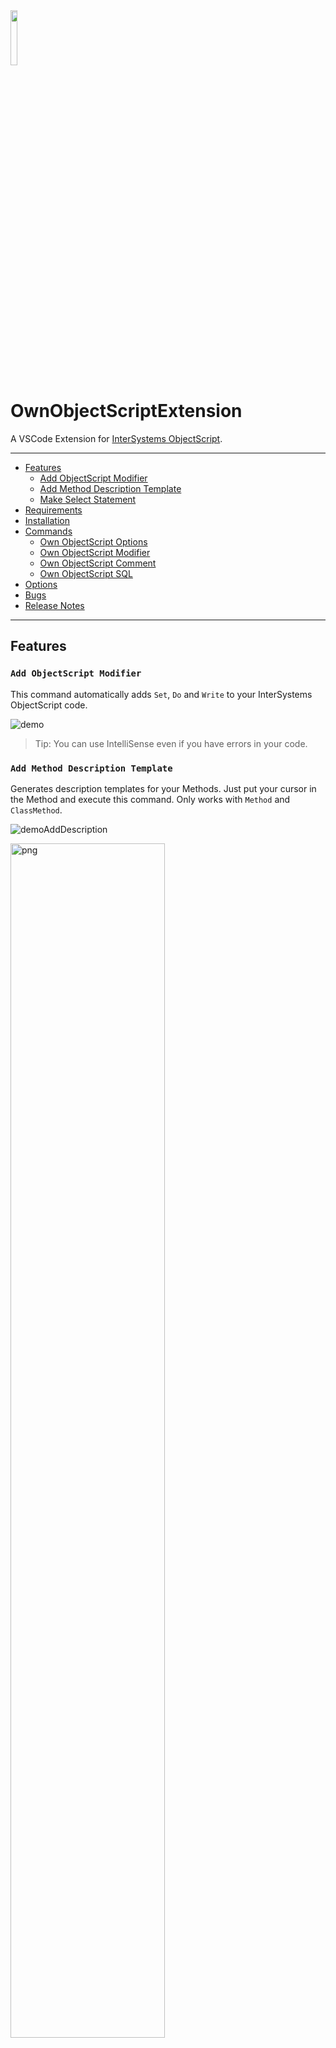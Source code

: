 <img src="https://github.com/phil1436/ownobjectscriptextension/raw/master/resources/logo.png" width="15%"/> 

# OwnObjectScriptExtension

A VSCode Extension for [InterSystems ObjectScript](https://docs.intersystems.com/irislatest/csp/docbook/DocBook.UI.Page.cls?KEY=GCOS_INTRO).

---

* [Features](https://github.com/phil1436/ownobjectscriptextension#features)
  * [Add ObjectScript Modifier](https://github.com/phil1436/ownobjectscriptextension#add-objectscript-modifier)
  * [Add Method Description Template](https://github.com/phil1436/ownobjectscriptextension#add-method-description-template)
  * [Make Select Statement](https://github.com/phil1436/ownobjectscriptextension#make-select-statement)
* [Requirements](https://github.com/phil1436/ownobjectscriptextension#requirements)
* [Installation](https://github.com/phil1436/ownobjectscriptextension#installation)
* [Commands](https://github.com/phil1436/ownobjectscriptextension#commands)
  * [Own ObjectScript Options](https://github.com/phil1436/ownobjectscriptextension#own-objectscript-options)
  * [Own ObjectScript Modifier](https://github.com/phil1436/ownobjectscriptextension#own-objectscript-modifier)
  * [Own ObjectScript Comment](https://github.com/phil1436/ownobjectscriptextension#own-objectscript-comment)
  * [Own ObjectScript SQL](https://github.com/phil1436/ownobjectscriptextension#own-objectscript-sql)
* [Options](https://github.com/phil1436/ownobjectscriptextension#options)
* [Bugs](https://github.com/phil1436/ownobjectscriptextension#bugs)
* [Release Notes](https://github.com/phil1436/ownobjectscriptextension#release-notes)

---

## Features

### `Add ObjectScript Modifier`

This command automatically adds `Set`, `Do` and `Write` to your InterSystems ObjectScript code.

![demo](https://github.com/phil1436/ownobjectscriptextension/raw/master/resources/demo.gif)

> Tip: You can use IntelliSense even if you have errors in your code.

### `Add Method Description Template`

Generates description templates for your Methods. Just put your cursor in the Method and execute this command. Only works with `Method` and `ClassMethod`.

![demoAddDescription](https://github.com/phil1436/ownobjectscriptextension/raw/master/resources/demoAddDescription.gif)


<img alt="png" src="https://github.com/phil1436/ownobjectscriptextension/raw/master/resources/demoAddDescriptionClassReference.png" width="70%"/>

> Tip: You can change the template in the options.json file.

### `Make Select Statement`

Generates a *SELECT \** statement based on the current opened file.

![demoAddDescription](https://github.com/phil1436/ownobjectscriptextension/raw/master/resources/DemoMakeSelectStatement.gif)

> Tip: Install the [SQLTools](https://github.com/mtxr/vscode-sqltools) extension to execute the statement directly in VSCode.

---

## Requirements

The [InterSystems ObjectScript Extension](https://intersystems-community.github.io/vscode-objectscript/) should be installed and an active Texteditor with an Intersystems ObjectScript file should be open.

---

## Installation

Open a VSCode window and then clone this repository under `~/.vscode/extensions`.

````shell
git clone https://github.com/phil1436/ownobjectscriptextension C:\Users\<your-user>\.vscode\extensions\ownobjectscriptextension
````

Reload window after installation!

---

## Commands

### Own ObjectScript Options

* `Open Options File`: Opens the `options.json` file.
* `Toggle Save File after Command`: Toggle if the file gets saved after a Command (is off by default).
* `Toggle Show Lines-Modified-Messages`: Toggle if a message box will be displayed after a Command (is on by default).
* `Toggle Open SQL File`: Toggle if a sql file will be genarted after a [`Own ObjectScript SQL`](https://github.com/phil1436/ownobjectscriptextension#own-objectscript-sql) Command (is off by default).

### Own ObjectScript Modifier

* `Add ObjectScript Modifier`: Adds `Set`, `Do` and `Write` modifier to your ObjectScript code. See [here](https://github.com/phil1436/ownobjectscriptextension#add-objectscript-modifier) for more information.
* `Show ObjectScript Keywords`: Shows the current list of keywords.
* `Add ObjectScript Keyword`: Adds an Objectscript keyword to options.json. If a line starts with one of those keywords no modifier will be added.
* `Remove ObjectScript Keyword`: Remove an ObjectScript keyword.

> Tip: Lines starting with a keyword will be ignored.

### Own ObjectScript Comment

* `Add Method Description Template`: Adds a description template to your Method or ClassMethod. See [here](https://github.com/phil1436/ownobjectscriptextension#add-method-description-template) for more information.
* `Add Inline Comments`: Adds a comment in the current Method every specified count of lines without any comment (Default is every 5 lines).

### Own ObjectScript SQL

* `Make Select Statement`: Copies a SQL-Select-Statement based on the currently opened file to the clipboard. If *OpenSQLFile* is enabled a sql file will be generated.

---

## Options

Open the *options.json* file via `Own ObjectScript Options: Open Options File`.

* *ShowMessages*: Set if the extension will show information messages (Can also be set via `Own ObjectScript Options: Toggle Show Lines-Modified-Messages`).
* *SaveFile*: Set if the current opend file will be saved after a command (Can also be set via `Own ObjectScript Options: Toggle Save File after Command`).
* *MethodCommentTemplate*: The template for the method description (See *__comment* field for further information).
* *InLineCommentsCount*: Sets the line count between added comments for ``(Must be greater than 0).
* *KeyWords*: Sets the keywords for `Own ObjectScript Modifier: Add Method Description Template`, so a line starting with one of those keywords will be ignored (Can be set via `Own ObjectScript Modifier: Add ObjectScript Keyword` and `Own ObjectScript Modifier: Remove ObjectScript Keyword`).
* *OpenSQLFile*: Set if a sql file will be opend with `Own ObjectScript SQL: Make SQL Select File` (Can be set `Own ObjectScript Options: Toggle Open SQL File`).

<!-- ## Extension Settings

Include if your extension adds any VS Code settings through the `contributes.configuration` extension point.

For example:

This extension contributes the following settings:

- `myExtension.enable`: Enable/disable this extension.
- `myExtension.thing`: Set to `blah` to do something.

## Known Issues

Calling out known issues can help limit users opening duplicate issues against your extension. -->
---

## Bugs

* *no known bugs*

---

## [Release Notes](https://github.com/phil1436/ownobjectscriptextension/blob/master/CHANGELOG.md)

## [v0.0.6](https://github.com/phil1436/ownobjectscriptextension/tree/0.0.6)

* Bug fixes
* Commands renamed

## [v0.0.5](https://github.com/phil1436/ownobjectscriptextension/tree/0.0.5)

* Commands added

## [v0.0.4](https://github.com/phil1436/ownobjectscriptextension/tree/0.0.4)

* Bug fixes
* Commands added

## [v0.0.3](https://github.com/phil1436/ownobjectscriptextension/tree/0.0.3)

* Design changes
* Commands added

## [v0.0.2](https://github.com/phil1436/ownobjectscriptextension/tree/0.0.2)

* options.json added
* Commands added

## [v0.0.1](https://github.com/phil1436/ownobjectscriptextension/tree/0.0.1)

* *Initial release*

---

by Philipp B.

powered by [InterSystems](https://www.intersystems.com/).

*This application is **not** supported by InterSystems Corporation.*
